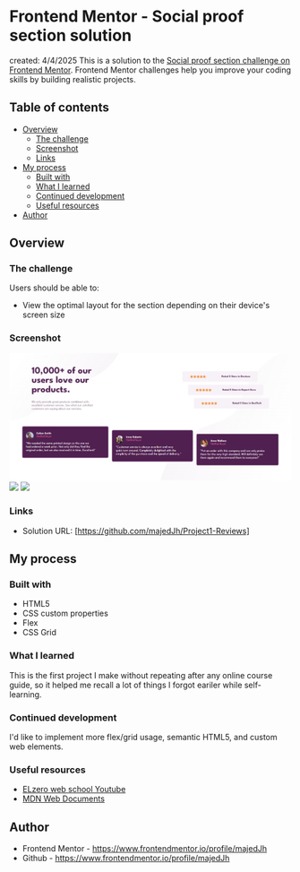 # Frontend Mentor - Social proof section solution
created: 4/4/2025
This is a solution to the [Social proof section challenge on Frontend Mentor](https://www.frontendmentor.io/challenges/social-proof-section-6e0qTv_bA). Frontend Mentor challenges help you improve your coding skills by building realistic projects. 

## Table of contents

- [Overview](#overview)
  - [The challenge](#the-challenge)
  - [Screenshot](#screenshot)
  - [Links](#links)
- [My process](#my-process)
  - [Built with](#built-with)
  - [What I learned](#what-i-learned)
  - [Continued development](#continued-development)
  - [Useful resources](#useful-resources)
- [Author](#author)

## Overview

### The challenge

Users should be able to:

- View the optimal layout for the section depending on their device's screen size

### Screenshot
![](./project%20screenshots/Screenshot%202025-07-21%20010221.png)
![](./project%20screenshots/Screenshot%202025-07-21%20010306.png.png)
![](./project%20screenshots/Screenshot%202025-07-21%20010331.png.png)


### Links

- Solution URL: [https://github.com/majedJh/Project1-Reviews]

## My process

### Built with

- HTML5
- CSS custom properties
- Flex
- CSS Grid


### What I learned

This is the first project I make without repeating after any online course guide, so it helped me recall a lot of things I forgot eariler while self-learning. 

### Continued development

I'd like to implement more flex/grid usage, semantic HTML5, and custom web elements.

### Useful resources

- [ELzero web school Youtube](https://www.youtube.com/@ElzeroWebSchool)
- [MDN Web Documents](https://developer.mozilla.org/en-US/)

## Author

- Frontend Mentor - https://www.frontendmentor.io/profile/majedJh
- Github - https://www.frontendmentor.io/profile/majedJh